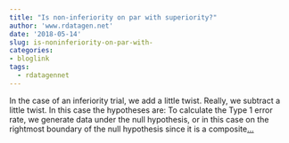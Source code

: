 ```yaml
---
title: "Is non-inferiority on par with superiority?"
author: 'www.rdatagen.net'
date: '2018-05-14'
slug: is-noninferiority-on-par-with-
categories:
- bloglink
tags:
  - rdatagennet
---
```


In the case of an inferiority trial, we add a little twist. Really, we subtract a little twist. In this case the hypotheses are: To calculate the Type 1 error rate, we generate data under the null hypothesis, or in this case on the rightmost boundary of the null hypothesis since it is a composite[... <i class="fas fa-external-link-alt"></i>](https://www.rdatagen.net/post/are-non-inferiority-trials-inferior/)

